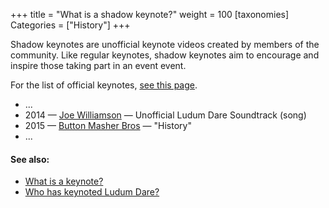 +++
title = "What is a shadow keynote?"
weight = 100
[taxonomies]
Categories = ["History"]
+++

Shadow keynotes are unofficial keynote videos created by members of the community. Like regular keynotes, shadow keynotes aim to encourage and inspire those taking part in an event event.

For the list of official keynotes, [see this page](/resources/questions/who-keynoted-ludum-dare/).

* ...
* 2014 &mdash; [Joe Williamson](https://www.youtube.com/watch?v=5vxYUr9e-GY) &mdash; Unofficial Ludum Dare Soundtrack (song)
* 2015 &mdash; [Button Masher Bros](https://www.youtube.com/watch?v=5KLW_XKScww) &mdash; "History"
* ...


#### See also:
* [What is a keynote?](/resources/questions/what-is-a-keynote/)
* [Who has keynoted Ludum Dare?](/resources/questions/who-keynoted-ludum-dare/)
